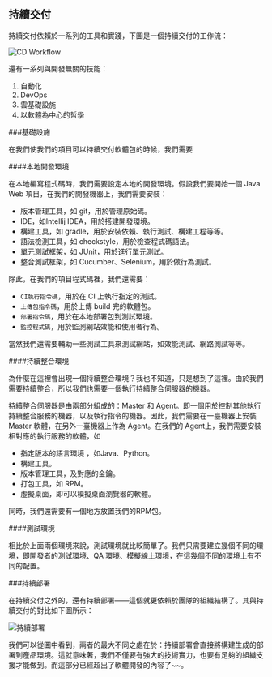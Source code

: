 持續交付
---

持續交付依賴於一系列的工具和實踐，下圖是一個持續交付的工作流：

![CD Workflow](assets/article/chapter6/continuous-delivery.jpg)

還有一系列與開發無關的技能：

1. 自動化
2. DevOps
3. 雲基礎設施
4. 以軟體為中心的哲學

###基礎設施

在我們使我們的項目可以持續交付軟體包的時候，我們需要

####本地開發環境

在本地編寫程式碼時，我們需要設定本地的開發環境。假設我們要開始一個 Java Web 項目，在我們的開發機器上，我們需要安裝：

 - 版本管理工具，如 git，用於管理原始碼。
 - IDE，如Intellij IDEA，用於搭建開發環境。
 - 構建工具，如 gradle，用於安裝依賴、執行測試、構建工程等等。
 - 語法檢測工具，如 checkstyle，用於檢查程式碼語法。
 - 單元測試框架，如 JUnit，用於進行單元測試。
 - 整合測試框架，如 Cucumber、Selenium，用於做行為測試。

除此，在我們的項目程式碼裡，我們還需要：

 - ``CI執行指令碼``，用於在 CI 上執行指定的測試。
 - ``上傳包指令碼``，用於上傳 build 完的軟體包。
 - ``部署指令碼``，用於在本地部署包到測試環境。
 - ``監控程式碼``，用於監測網站效能和使用者行為。

當然我們還需要輔助一些測試工具來測試網站，如效能測試、網路測試等等。

####持續整合環境

為什麼在這裡會出現一個持續整合環境？我也不知道，只是想到了這裡。由於我們需要持續整合，所以我們也需要一個執行持續整合伺服器的機器。

持續整合伺服器是由兩部分組成的：Master 和 Agent。即一個用於控制其他執行持續整合服務的機器，以及執行指令的機器。因此，我們需要在一臺機器上安裝 Master 軟體，在另外一臺機器上作為 Agent。在我們的 Agent上，我們需要安裝相對應的執行服務的軟體，如

 - 指定版本的語言環境 ，如Java、Python。
 - 構建工具。
 - 版本管理工具，及對應的金鑰。
 - 打包工具，如 RPM。
 - 虛擬桌面，即可以模擬桌面瀏覽器的軟體。

同時，我們還需要有一個地方放置我們的RPM包。

####測試環境

相比於上面兩個環境來說，測試環境就比較簡單了。我們只需要建立幾個不同的環境，即開發者的測試環境、QA 環境、模擬線上環境，在這幾個不同的環境上有不同的配置。

###持續部署

在持續交付之外的，還有持續部署——這個就更依賴於團隊的組織結構了。其與持續交付的對比如下圖所示：

![持續部署](assets/article/chapter6/continuous-delivery-continuous-deployment.jpg)

我們可以從圖中看到，兩者的最大不同之處在於：持續部署會直接將構建生成的部署到產品環境。這就意味著，我們不僅要有強大的技術實力，也要有足夠的組織支援才能做到。而這部分已經超出了軟體開發的內容了~~。
